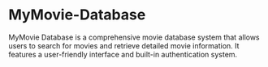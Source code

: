 # MyMovie-Database
MyMovie Database is a comprehensive movie database system that allows users to search for movies and retrieve detailed movie information. It features a user-friendly interface and built-in authentication system.
